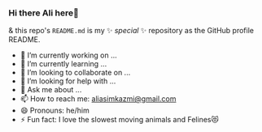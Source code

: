 ### Hi there Ali here👋

& this repo's `README.md` is my ✨ _special_ ✨ repository as the GitHub profile README.

- 🔭 I’m currently working on ...
- 🌱 I’m currently learning ...
- 👯 I’m looking to collaborate on ...
- 🤔 I’m looking for help with ...
- 💬 Ask me about ... 
- 📫 How to reach me: aliasimkazmi@gmail.com
- 😄 Pronouns: he/him
- ⚡ Fun fact: I love the slowest moving animals and Felines😻

